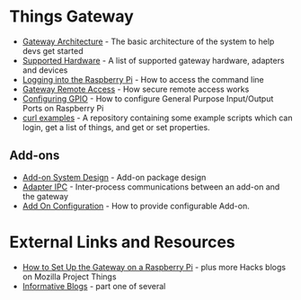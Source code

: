 # Things Gateway
* [Gateway Architecture](./Gateway-Architecture) - The basic architecture of the system to help devs get started
* [Supported Hardware](./Supported-Hardware) - A list of supported gateway hardware, adapters and devices
* [Logging into the Raspberry Pi](./Logging-into-the-Raspberry-Pi) - How to access the command line
* [Gateway Remote Access](./Gateway-Remote-Access) - How secure remote access works
* [Configuring GPIO](./Configuring-GPIO-for-use-with-the-gpio-adapter) - How to configure General Purpose Input/Output Ports on Raspberry Pi
* [curl examples](https://github.com/mozilla-iot/curl-examples/) - A repository containing some example scripts which can login, get a list of things, and get or set properties.
## Add-ons
* [Add-on System Design](./Add-On-System-Design) - Add-on package design
* [Adapter IPC](./Adapter-IPC) - Inter-process communications between an add-on and the gateway
* [Add On Configuration](./Add-On-Configuration) - How to provide configurable Add-on.
# External Links and Resources
* [How to Set Up the Gateway on a Raspberry Pi](https://hacks.mozilla.org/2018/02/how-to-build-your-own-private-smart-home-with-a-raspberry-pi-and-mozillas-things-gateway/) - plus more Hacks blogs on Mozilla Project Things
* [Informative Blogs](http://www.twobraids.com/2018/02/lars-and-real-internet-of-things-part-1.html) - part one of several
